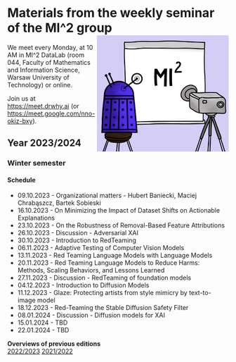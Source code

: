 # Materials from the weekly seminar of the MI^2 group  <img src="prezentacja.png" align="right" width="300"/>

We meet every Monday, at 10 AM in MI^2 DataLab (room 044, Faculty of Mathematics and Information Science, Warsaw University of Technology) or online.

Join us at https://meet.drwhy.ai (or https://meet.google.com/nno-okiz-bxy).

## Year 2023/2024

### Winter semester

#### Schedule

* 09.10.2023 - Organizational matters - Hubert Baniecki, Maciej Chrabąszcz, Bartek Sobieski
* 16.10.2023 - On Minimizing the Impact of Dataset Shifts on Actionable Explanations				
* 23.10.2023 - On the Robustness of Removal-Based Feature Attributions
* 26.10.2023 - Discussion - Adversarial XAI
* 30.10.2023 - Introduction to RedTeaming
* 06.11.2023 - Adaptive Testing of Computer Vision Models	
* 13.11.2023 - Red Teaming Language Models with Language Models
* 20.11.2023 - Red Teaming Language Models to Reduce Harms: Methods, Scaling Behaviors, and Lessons Learned
* 27.11.2023 - Discussion - RedTeaming of foundation models
* 04.12.2023 - Introduction to Diffusion Models
* 11.12.2023 - Glaze: Protecting artists from style mimicry by text-to-image model
* 18.12.2023 - Red-Teaming the Stable Diffusion Safety Filter
* 08.01.2024 - Discussion - Diffusion models for XAI
* 15.01.2024 - TBD
* 22.01.2024 - TBD

**Overviews of previous editions**  
[2022/2023](https://github.com/MI2DataLab/MI2DataLab_Seminarium/blob/master/README_ARCHIVE_22_23.md)
[2021/2022](https://github.com/MI2DataLab/MI2DataLab_Seminarium/blob/master/README_ARCHIVE.md)  

